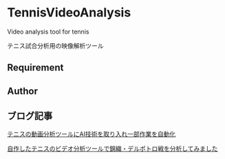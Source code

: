 # TennisVideoAnalysis
Video analysis tool for tennis

テニス試合分析用の映像解析ツール

## Requirement


## Author


## ブログ記事
[テニスの動画分析ツールにAI技術を取り入れ一部作業を自動化](http://datatennis.net/archives/5723/)

[自作したテニスのビデオ分析ツールで錦織・デルポトロ戦を分析してみました](http://datatennis.net/archives/4377/)



